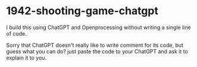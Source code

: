 # 1942-shooting-game-chatgpt
I build this using ChatGPT and Openprocessing without writing a single line of code.



Sorry that ChatGPT doesn't really like to write comment for its code, but guess what you can do? just paste the code to your ChatGPT and ask it to explain it to you. 


